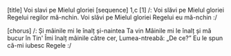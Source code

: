 [title] Voi slavi pe Mielul gloriei
[sequence] 1,c
[1]
/: Voi slăvi pe Mielul gloriei
Regelui regilor mă-nchin.
Voi slăvi pe Mielul gloriei
Regelui eu mă-nchin :/

[chorus]
/: Și mâinile mi le înalț și-naintea Ta vin
Mâinile mi le înalț și mă bucur în Tin'
Îmi înalț mâinile către cer,
Lumea-ntreabă: „De ce?”
Eu le spun că-mi iubesc Regele :/


